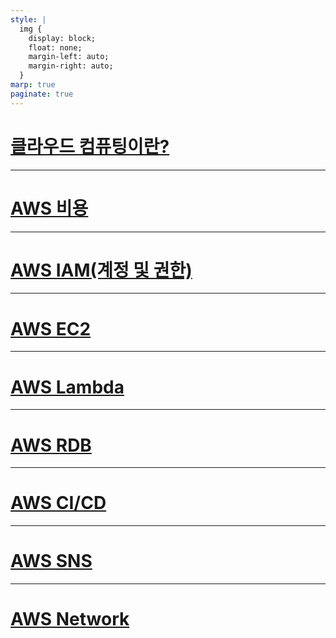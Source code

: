 ```yaml
---
style: |
  img {
    display: block;
    float: none;
    margin-left: auto;
    margin-right: auto;
  }
marp: true
paginate: true
---
```

# [클라우드 컴퓨팅이란?](./cloud_computing/README.md)

---
# [AWS 비용](./billing/README.md)

---
# [AWS IAM(계정 및 권한)](./iam/README.md)

---
# [AWS EC2](./ec2/README.md)

---
# [AWS Lambda](./lambda/README.md)

---
# [AWS RDB](./database/README.md)

---
# [AWS CI/CD](./codepipeline/README.md)

---
# [AWS SNS](./sns/README.md)

---
# [AWS Network](./network/README.md)
